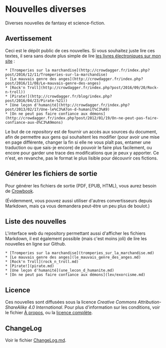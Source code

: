 Nouvelles diverses
======================

Diverses nouvelles de fantasy et science-fiction.

Avertissement 
-------------

Ceci est le dépôt public de ces nouvelles. Si vous souhaitez juste lire ces textes, il sera sans doute plus simple de lire [les livres électroniques sur mon site](http://crowdagger.fr) :

    * [Tromperies sur la marchandise](http://crowdagger.fr/index.php?post/2016/12/11/Tromperies-sur-la-marchandise)
	* [Le mauvais genre des anges](http://crowdagger.fr/index.php?post/2016/11/08/Le-mauvais-genre-des-anges)
	* [Rock'n Troll](http://crowdagger.fr/index.php?post/2016/09/20/Rock-n-troll))
	* [Pirate!](http://crowdagger.fr/blog/index.php?post/2016/04/23/Pirate-%21))
	* [Une leçon d'humanité](http://crowdagger.fr/index.php?post/2013/02/17/Une-le%C3%A7on-d-humanit%C3%A9)
	* [On ne peut pas faire confiance aux démons](http://crowdagger.fr/index.php?post/2012/01/19/On-ne-peut-pas-faire-confiance-aux-d%C3%A9mons)

Le but de ce *repository* est de fournir un accès aux sources du
document, afin de permettre aux gens qui souhaitent les modifier
(pour avoir une mise en page différente, changer la fin si elle ne
vous plaît pas, entamer une traduction ou que sais-je encore) de
pouvoir le faire plus facilement, ou encore pour garder une trace des
modifications que je peux y apporter. Ce n'est, en revanche, pas le
format le plus lisible pour découvrir ces fictions.

Générer les fichiers de sortie
------------------------------

Pour générer les fichiers de sortie (PDF, EPUB, HTML), vous aurez
besoin de [Crowbook](https://github.com/lise-henry/crowbook).

(Évidemment, vous pouvez aussi utiliser d'autres convertisseurs depuis
Markdown, mais ça vous demandera peut-être un peu plus de boulot.)

Liste des nouvelles
------------------------

L'interface web du repository permettant aussi d'afficher les fichiers
Markdown, il est également possible (mais c'est moins joli) de lire
les nouvelles en ligne sur Github.


    * [Tromperies sur la marchandise](tromperies_sur_la_marchandise.md)
	* [Le mauvais genre des anges](le_mauvais_genre_des_anges.md)
	* [Rock'n Troll](rock_n_troll.md)
	* [Pirate!](pirate.md)
	* [Une leçon d'humanité](une_lecon_d_humanite.md)
	* [On ne peut pas faire confiance aux démons](lev/exorcisme.md)

Licence 
-------

Ces nouvelles sont diffusées sous la licence *Creative
 Commons Attribution-ShareAlike 4.0 International*. Pour plus
 d'information sur les conditions, voir le fichier
 [À propos](../About.md), ou la [licence complète](../Licence.md).

ChangeLog
---------

Voir le fichier [ChangeLog.md](ChangeLog.md).
